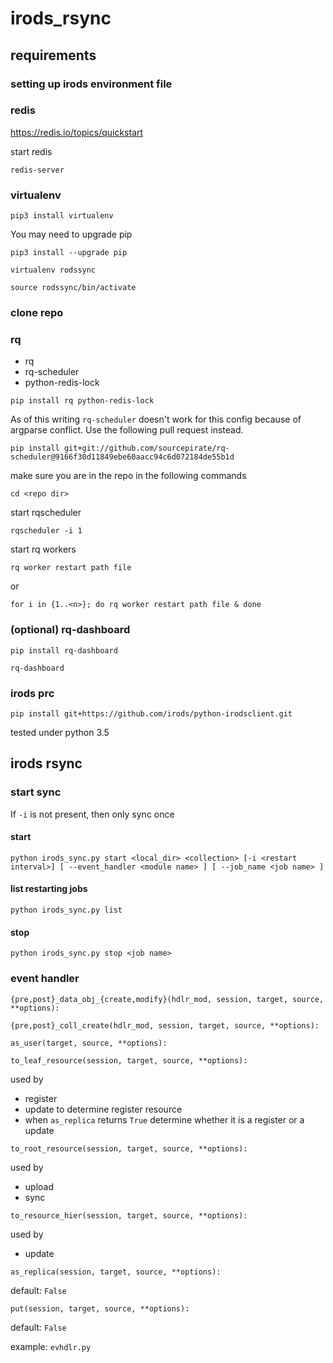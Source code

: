 # irods_rsync

## requirements ##

### setting up irods environment file ###

### redis ###
https://redis.io/topics/quickstart

start redis

```
redis-server
```

### virtualenv ###
```
pip3 install virtualenv
```

You may need to upgrade pip
```
pip3 install --upgrade pip
```

```
virtualenv rodssync
```

```
source rodssync/bin/activate
```

### clone repo ###

### rq ###
 * rq
 * rq-scheduler
 * python-redis-lock
```
pip install rq python-redis-lock
```

As of this writing `rq-scheduler` doesn't work for this config because of argparse conflict. Use the following pull request instead.
```
pip install git+git://github.com/sourcepirate/rq-scheduler@9166f30d11849ebe60aacc94c6d072184de55b1d
```

make sure you are in the repo in the following commands
```
cd <repo dir>
```

start rqscheduler
```
rqscheduler -i 1
```

start rq workers
```
rq worker restart path file
```

or
```
for i in {1..<n>}; do rq worker restart path file & done
```



### (optional) rq-dashboard ###
```
pip install rq-dashboard
```
```
rq-dashboard
```
### irods prc ###
```
pip install git+https://github.com/irods/python-irodsclient.git
```

tested under python 3.5

## irods rsync ###

### start sync ###

If `-i` is not present, then only sync once

#### start
```
python irods_sync.py start <local_dir> <collection> [-i <restart interval>] [ --event_handler <module name> ] [ --job_name <job name> ]
```

#### list restarting jobs
```
python irods_sync.py list
```

#### stop
```
python irods_sync.py stop <job name>
```

### event handler ###

```
{pre,post}_data_obj_{create,modify}(hdlr_mod, session, target, source, **options):
```
  
```
{pre,post}_coll_create(hdlr_mod, session, target, source, **options):
```

```
as_user(target, source, **options):
```

```
to_leaf_resource(session, target, source, **options):
```
used by 
 * register
 * update to determine register resource
 * when `as_replica` returns `True` determine whether it is a register or a update
 
```
to_root_resource(session, target, source, **options):
```
used by
 * upload
 * sync

```
to_resource_hier(session, target, source, **options):
```
used by 
 * update

```
as_replica(session, target, source, **options):
```
default: `False`

```
put(session, target, source, **options):
```
default: `False`

example: `evhdlr.py`

